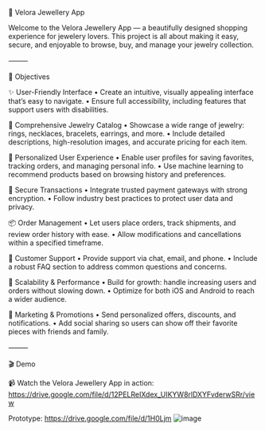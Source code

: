 💎 Velora Jewellery App

Welcome to the Velora Jewellery App — a beautifully designed shopping experience for jewelery lovers. This project is all about making it easy, secure, and enjoyable to browse, buy, and manage your jewelry collection.

⸻

🎯 Objectives

✨ User-Friendly Interface
	•	Create an intuitive, visually appealing interface that’s easy to navigate.
	•	Ensure full accessibility, including features that support users with disabilities.

💍 Comprehensive Jewelry Catalog
	•	Showcase a wide range of jewelry: rings, necklaces, bracelets, earrings, and more.
	•	Include detailed descriptions, high-resolution images, and accurate pricing for each item.

🎁 Personalized User Experience
	•	Enable user profiles for saving favorites, tracking orders, and managing personal info.
	•	Use machine learning to recommend products based on browsing history and preferences.

🔐 Secure Transactions
	•	Integrate trusted payment gateways with strong encryption.
	•	Follow industry best practices to protect user data and privacy.

📦 Order Management
	•	Let users place orders, track shipments, and review order history with ease.
	•	Allow modifications and cancellations within a specified timeframe.

🤝 Customer Support
	•	Provide support via chat, email, and phone.
	•	Include a robust FAQ section to address common questions and concerns.

🚀 Scalability & Performance
	•	Build for growth: handle increasing users and orders without slowing down.
	•	Optimize for both iOS and Android to reach a wider audience.

📢 Marketing & Promotions
	•	Send personalized offers, discounts, and notifications.
	•	Add social sharing so users can show off their favorite pieces with friends and family.

⸻


🎬 Demo

📹 Watch the Velora Jewellery App in action: https://drive.google.com/file/d/12PELReIXdex_UIKYW8rlDXYFvderwSRr/view

Prototype: https://drive.google.com/file/d/1H0Ljm
![image](https://github.com/user-attachments/assets/f4116003-5e7d-42eb-8319-9d9722463834)
